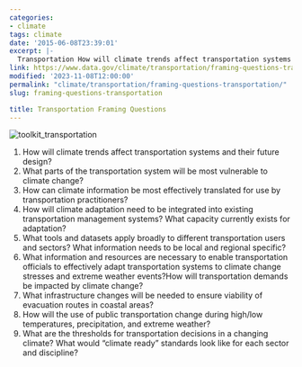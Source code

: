 ```yaml
---
categories:
- climate
tags: climate
date: '2015-06-08T23:39:01'
excerpt: |-
  Transportation How will climate trends affect transportation systems and their future design? What parts of the transportation system will be most vulnerable to climate change?…
link: https://www.data.gov/climate/transportation/framing-questions-transportation/
modified: '2023-11-08T12:00:00'
permalink: "climate/transportation/framing-questions-transportation/"
slug: framing-questions-transportation

title: Transportation Framing Questions
---
```


![toolkit_transportation](https://s3-us-gov-west-1.amazonaws.com/cg-0817d6e3-93c4-4de8-8b32-da6919464e61/toolkit_transportation-1024x1024.png)

1.   How will climate trends affect transportation systems and their future design?
2.   What parts of the transportation system will be most vulnerable to climate change?
3.   How can climate information be most effectively translated for use by transportation practitioners?
4.   How will climate adaptation need to be integrated into existing transportation management systems? What capacity currently exists for adaptation?
5.   What tools and datasets apply broadly to different transportation users and sectors? What information needs to be local and regional specific?
6.   What information and resources are necessary to enable transportation officials to effectively adapt transportation systems to climate change stresses and extreme weather events?How will transportation demands be impacted by climate change?
7.   What infrastructure changes will be needed to ensure viability of evacuation routes in coastal areas?
8.   How will the use of public transportation change during high/low temperatures, precipitation, and extreme weather?
9.   What are the thresholds for transportation decisions in a changing climate? What would “climate ready” standards look like for each sector and discipline?